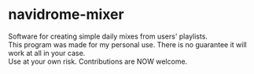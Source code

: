 # navidrome-mixer

Software for creating simple daily mixes from users' playlists.  
This program was made for my personal use. There is no guarantee it will work at all in your case.  
Use at your own risk. Contributions are NOW welcome.